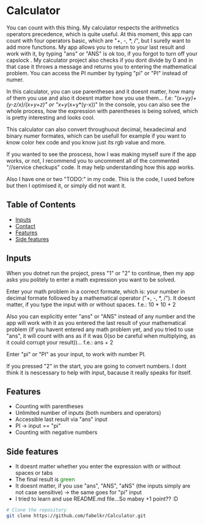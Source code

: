 # Calculator

You can count with this thing. My calculator respects the arithmetics operators precedence, which is quite useful. At this moment, this app can count with four operators basic, which are "+, -, *, /", but I surelly want to add more functions. My app allows you to return to your last result and work with it, by typing "ans" or "ANS" is ok too, if you forgot to turn off your capslock . My calculator project also checks if you dont divide by 0 and in that case it throws a message and returns you to entering the mathematical problem. You can access the PI number by typing "pi" or "PI" instead of numer.

In this calculator, you can use parentheses and it doesnt matter, how many of them you use and also it doesnt matter how you use them...
f.e: "(x+y*y)+(y-z/x)/(x+y+z)" or "x+y*(x+y*(y-x))"
In the console, you can also see the whole process, how the expression with parentheses is being solved, which is pretty interesting and looks cool.

This calculator can also convert throughuout decimal, hexadecimal and binary numer formates, which can be usefull for example if you want to know color hex code and you know just its rgb value and more.

If you wanted to see the proscess, how I was making myself sure if the app works, or not, I recommend you to uncomment all of the commented "//service checkups" code. It may help understanding how this app works.

Also I have one or two "TODO:" in my code. This is the code, I used before but then I optimised it, or simply did not want it. 

## Table of Contents

- [Inputs](#inputs)
- [Contact](#contact)
- [Features](#features)
- [Side features](#side-features)

## Inputs

When you dotnet run the project, press "1" or "2" to continue, then my app asks you politely to enter a math expression you want to be solved.

Enter your math problem in a correct formate, which is: your number in decimal formate followed by a mathematical operator ("+, -, *, /"). It doesnt matter, if you type the input with or without spaces. f.e.: 10 * 10 + 2

Also you can explicitly enter "ans" or "ANS" instead of any number and the app will work with it as you entered the last result of your mathematical problem (if you havent entered any math problem yet, and you tried to use "ans", it will count with ans as if it was 0(so be careful when multiplying, as it could corrupt your result))... f.e.: ans + 2

Enter "pi" or "PI" as your input, to work with number PI.

If you pressed "2" in the start, you are going to convert numbers. I dont think it is nescessary to help with input, bacause it really speaks for itself.

## Features

- Counting with parentheses
- Unlimited number of inputs (both numbers and operators)
- Accessible last result via "ans" input
- PI -> input == "pi"
- Counting with negative numbers

## Side features

- It doesnt matter whether you enter the expression with or without spaces or tabs
- The final result is <span style="color: green;">green</span>
- It doesnt matter, if you use "ans", "ANS", "aNS" (the inputs simply are not case       sensitive) -> the same goes for "pi" input
- I tried to learn and use README.md file...So mabey +1 point?? :D



```bash
# Clone the repository
git clone https://github.com/fabelkr/Calculator.git